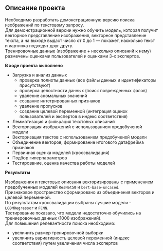 ## Описание проекта

Необходимо разработать демонстрационную версию поиска изображений по текстовому запросу.<br>
Для демонстрационной версии нужно обучить модель, которая получит векторное представление изображения, векторное представление текста, а на выходе выдаст число от 0 до 1 — покажет, насколько текст и картинка подходят друг другу.<br> Тренировочные данные (изображение + несколько описаний к нему) размечены оценками пользователей и оценками 3-х экспертов.

**В ходе проекта выполнено**
- Загрузка и анализ данных
    - проверка полноты данных (все файлы данных и идентификаторы присутствуют)
    - проверка целостности данных (поиск поврежденных фалов)
    - удаление аномальных значений
    - создание интегрированных признаков
    - удаление пропусков
    - создание целевой переменной (интеграция оценок пользователей и экспертов в индекс соответствия)
- Лемматизация и фильрация текстовых описаний
- Векторизация изображений с использованием предобученой модели
- Векторизация текстов с использованием предобученой модели
- Объединение векторов, формирование итогового датафрейма признаков
- Первичная оценка моделей (кроссвалидация)
- Подбор гиперпараметров
- Тестирование, оценка качества работы моделей

**Результаты**

Изображения и текстовые описания векторизированы с применением предобученных моделей `ResNet50` и `bert-base-uncased`.<br>
Признаковое пространство сформировано из объединения векторов и целевой переменной.<br>
По результатам кроссвалидации выбраны лучшие модели - `LGBMRegressor` и `FCNN`.<br>
Тестирование показало, что модели недостаточно обучились на трениеровочных данных (1000 изображений).<br>
Для повышения релевантности поиска необходимо:
- увеличить размер тренировочной выборки
- увеличить вариативность целевой переменной (индекс соответствия) путем увеличения числа экспертов
